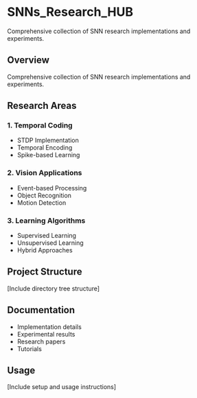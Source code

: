 # SNNs_Research_HUB
Comprehensive collection of SNN research implementations and experiments.

## Overview
Comprehensive collection of SNN research implementations and experiments.

## Research Areas

### 1. Temporal Coding
- STDP Implementation
- Temporal Encoding
- Spike-based Learning

### 2. Vision Applications
- Event-based Processing
- Object Recognition
- Motion Detection

### 3. Learning Algorithms
- Supervised Learning
- Unsupervised Learning
- Hybrid Approaches

## Project Structure
[Include directory tree structure]

## Documentation
- Implementation details
- Experimental results
- Research papers
- Tutorials

## Usage
[Include setup and usage instructions]
